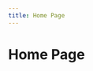 ```yaml
---
title: Home Page
---
```

<!DOCTYPE html>
<html>
<head>
    <title>Home Page</title>
</head>
<body>
    <h1>Home Page</h1>
</body>
</html>